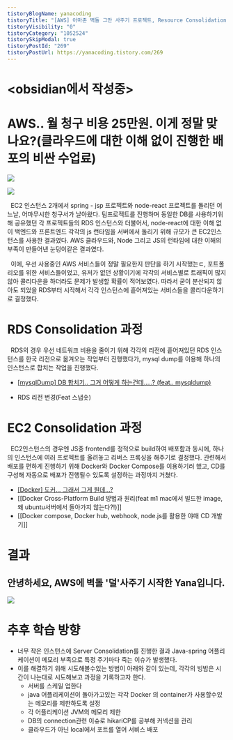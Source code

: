 ```yaml
---
tistoryBlogName: yanacoding
tistoryTitle: "[AWS] 아마존 벽돌 그만 사주기 프로젝트, Resource Consolidation(월 15만원 - >2만원)"
tistoryVisibility: "0"
tistoryCategory: "1052524"
tistorySkipModal: true
tistoryPostId: "269"
tistoryPostUrl: https://yanacoding.tistory.com/269
---
```

# <obsidian에서 작성중>
# AWS.. 월 청구 비용 25만원. 이게 정말 맞나요?(클라우드에 대한 이해 없이 진행한 배포의 비싼 수업료)
![](https://i.imgur.com/LenCCtt.png)

![](https://i.imgur.com/CB7qMLT.png)

&nbsp;&nbsp;EC2 인스턴스 2개에서 spring - jsp 프로젝트와 node-react 프로젝트를 돌리던 어느날, 어마무시한 청구서가 날아왔다. 팀프로젝트를 진행하며 동일한 DB를 사용하기위해 공유했던 각 프로젝트들의 RDS 인스턴스와 더불어서, node-react에 대한 이해 없이 백엔드와 프론트엔드 각각의 js 런타임을 서버에서 돌리기 위해 규모가 큰 EC2인스턴스를 사용한 결과였다. AWS 클라우드와, Node 그리고 JS의 런타임에 대한 이해의 부족이 만들어낸 눈덩이같은 결과였다.

&nbsp;&nbsp;이에, 우선 사용중인 AWS 서비스들이 정말 필요한지 판단을 하기 시작했는ㄷ, 포트폴리오를 위한 서비스들이었고, 유저가 없던 상황이기에 각각의 서비스별로 트래픽이 많지 않아 콜리다운을 하더라도 문제가 발생할 확률이 적어보였다. 따라서 굳이 분산되지 않아도 되었을 RDS부터 시작해서 각각 인스턴스에 흩어져있는 서비스들을 콜리다운하기로 결정했다. 




# RDS Consolidation 과정
&nbsp;&nbsp;RDS의 경우 우선 네트워크 비용을 줄이기 위해 각각의 리전에 흩어져있던 RDS 인스턴스를 한국 리전으로 옮겨오는 작업부터 진행했다가, mysql dump를 이용해 하나의 인스턴스로 합치는 작업을 진행했다.
- [[mysqlDump] DB 합치기.. 그거 어떻게 하는건데.....? (feat.. mysqldump)](https://yanacoding.tistory.com/entry/mysqlDump-DB-%ED%95%A9%EC%B9%98%EA%B8%B0-%EA%B7%B8%EA%B1%B0-%EC%96%B4%EB%96%BB%EA%B2%8C-%ED%95%98%EB%8A%94%EA%B1%B4%EB%8D%B0-feat-mysqldump)
+ RDS 리전 변경(Feat 스냅숏)
# EC2 Consolidation 과정


&nbsp;&nbsp;EC2인스턴스의 경우엔 JS중 frontend를 정적으로 build하여 배포함과 동시에, 하나의 인스턴스에 여러 프로젝트를 올려놓고 리버스 프록싱을 해주기로 결정했다. 관련해서 배포를 편하게 진행하기 위해 Docker와 Docker Compose를 이용하기러 했고, CD를 구성해 자동으로 배포가 진행될수 있도록 설정하는 과정까지 거쳤다.
- [[Docker] 도커... 그래서 그게 뭔데...?](https://yanacoding.tistory.com/entry/Docker-%EB%8F%84%EC%BB%A4-%EA%B7%B8%EB%9E%98%EC%84%9C-%EA%B7%B8%EA%B2%8C-%EB%AD%94%EB%8D%B0)
- [[Docker Cross-Platform Build 방법과 원리(feat m1 mac에서 빌드한 image, 왜 ubuntu서버에서 돌아가지 않는다?!)]]
- [[Docker compose, Docker hub, webhook, node.js를 활용한 야매 CD 개발기]]

# 결과
## 안녕하세요, AWS에 벽돌 '덜'사주기 시작한 Yana입니다.
![](https://i.imgur.com/3eGLtV8.png)

# 추후 학습 방향
- 너무 작은 인스턴스에 Server Consolidation를 진행한 결과 Java-spring 어플리케이션이 메모리 부족으로 특정 주기마다 죽는 이슈가 발생했다.
- 이를 해결하기 위해 시도해볼수있는 방법이 아래와 같이 있는데, 각각의 빙밥은 시간이 나는대로 시도해보고 과정을 기록하고자 한다.
	- 서버를 스케일 업한다
	- java 어플리케이션이 돌아가고있는 각각 Docker 의 container가 사용할수있는 메모리를 제한하도록 설정
	- 각 어플리케이션 JVM의 메모리 제한
	- DB의 connection관련 이슈로 hikariCP를 공부해 커넥션을 관리
	- 클라우드가 아닌 local에서 포트를 열어 서비스 배포

